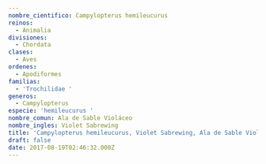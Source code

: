 ```yaml
---
nombre_cientifico: Campylopterus hemileucurus
reinos:
  - Animalia
divisiones:
  - Chordata
clases:
  - Aves
ordenes:
  - Apodiformes
familias:
  - 'Trochilidae '
generos:
  - Campylopterus
especie: 'hemileucurus '
nombre_comun: Ala de Sable Violáceo
nombre_ingles: Violet Sabrewing
title: 'Campylopterus hemileucurus, Violet Sabrewing, Ala de Sable Violáceo'
draft: false
date: 2017-08-19T02:46:32.000Z
---
```


